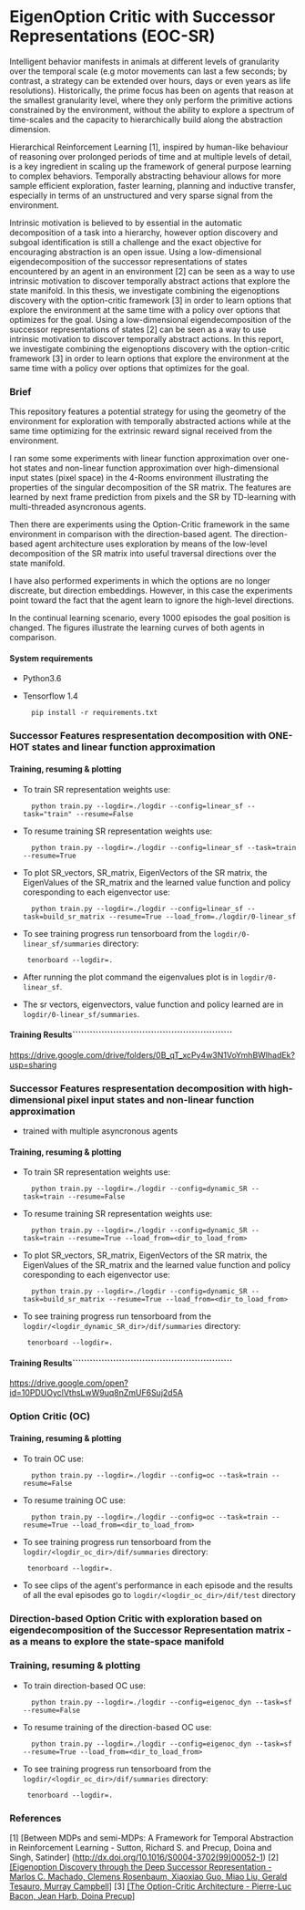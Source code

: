 # EigenOption Critic with Successor Representations (EOC-SR)

Intelligent behavior manifests in animals at different levels of granularity over the temporal scale (e.g motor movements can last a few seconds; by contrast, a strategy can be extended over hours, days or even years as life resolutions). 
Historically, the prime focus has been on agents that reason at the smallest granularity level, where they only perform the primitive actions constrained by the environment, without the ability to explore a spectrum of time-scales and the capacity to hierarchically build along the abstraction dimension. 

Hierarchical Reinforcement Learning [1], inspired by human-like behaviour of reasoning over prolonged periods of time and at multiple levels of detail, is a key ingredient in scaling up the framework of general purpose learning to complex behaviors. Temporally abstracting behaviour allows for more sample efficient exploration, faster learning, planning and inductive transfer, especially in terms of an unstructured and very sparse signal from the environment. 

Intrinsic motivation is believed to by essential in the automatic decomposition of a task into a hierarchy, however option discovery and subgoal identification is still a challenge and the exact objective for encouraging abstraction is an open issue. Using a low-dimensional eigendecomposition of the successor representations of states encountered by an agent in an environment [2] can be seen as a way to use intrinsic motivation to discover temporally abstract actions that explore the state manifold. In this thesis, we investigate combining the eigenoptions discovery with the option-critic framework [3] in order to learn options that explore the environment at the same time with a policy over options that optimizes for the goal.
   Using a low-dimensional eigendecomposition of the successor representations of states 
   [2] can be seen as a way to use intrinsic motivation to discover temporally 
   abstract actions. In this report, we investigate combining the eigenoptions discovery with 
   the option-critic framework [3] in order to learn options that explore the environment 
   at the same time with a policy over options that optimizes for the goal. 
### Brief

This repository features a potential strategy for using the geometry of the environment 
for exploration 
with temporally abstracted actions while at the same time optimizing for the extrinsic 
reward signal received from the environment. 

I ran some some experiments with linear function approximation over one-hot
 states and non-linear function approximation over high-dimensional input states (pixel space) in the 4-Rooms environment illustrating
  the properties of the singular decomposition  of the SR matrix. The features are 
  learned by next frame prediction from pixels and the SR by TD-learning with multi-threaded 
  asyncronous agents.

Then there are experiments using the Option-Critic framework in the same environment 
in comparison with the direction-based agent. The direction-based agent architecture
 uses exploration by means of the low-level decomposition of the
 SR matrix into useful traversal directions over the state manifold. 
 
 I have also performed experiments in which the options are no longer discreate, but direction embeddings. However, in this case the experiments point toward the fact that the agent learn to ignore the high-level directions.

In the continual learning scenario, every 1000 episodes the goal position is changed. The figures illustrate the learning 
curves of both agents in comparison.


#### System requirements

* Python3.6
* Tensorflow 1.4

        pip install -r requirements.txt 

### Successor Features respresentation decomposition with ONE-HOT states and linear function approximation

#### Training, resuming & plotting

* To train SR representation weights use:

        python train.py --logdir=./logdir --config=linear_sf --task="train" --resume=False

* To resume training SR representation weights use:

        python train.py --logdir=./logdir --config=linear_sf --task=train --resume=True
        
* To plot SR_vectors, SR_matrix, EigenVectors of the SR matrix, the EigenValues of the SR_matrix
 and the learned value function and policy coresponding to each eigenvector use:
        
        python train.py --logdir=./logdir --config=linear_sf --task=build_sr_matrix --resume=True --load_from=./logdir/0-linear_sf
        
* To see training progress run tensorboard from the ```logdir/0-linear_sf/summaries``` directory:
       
       tenorboard --logdir=.

* After running the plot command the eigenvalues plot is in ```logdir/0-linear_sf```.
* The sr vectors, eigenvectors, value function and policy learned are in ```logdir/0-linear_sf/summaries```.

#### Training Results```````````````````````````````````````````````````````

https://drive.google.com/drive/folders/0B_qT_xcPy4w3N1VoYmhBWlhadEk?usp=sharing

### Successor Features respresentation decomposition with high-dimensional pixel input states and non-linear function approximation 
* trained with multiple asyncronous agents

#### Training, resuming & plotting

* To train SR representation weights use:

        python train.py --logdir=./logdir --config=dynamic_SR --task=train --resume=False

* To resume training SR representation weights use:

        python train.py --logdir=./logdir --config=dynamic_SR --task=train --resume=True --load_from=<dir_to_load_from>
        
* To plot SR_vectors, SR_matrix, EigenVectors of the SR matrix, the EigenValues of the SR_matrix
 and the learned value function and policy coresponding to each eigenvector use:
        
        python train.py --logdir=./logdir --config=dynamic_SR --task=build_sr_matrix --resume=True --load_from=<dir_to_load_from>
        
        
* To see training progress run tensorboard from the ```logdir/<logdir_dynamic_SR_dir>/dif/summaries``` directory:
       
       tenorboard --logdir=.


#### Training Results```````````````````````````````````````````````````````

https://drive.google.com/open?id=10PDUOyclVthsLwW9uq8nZmUF6Suj2d5A


### Option Critic (OC)


#### Training, resuming & plotting

* To train OC use:

        python train.py --logdir=./logdir --config=oc --task=train --resume=False

* To resume training OC use:

        python train.py --logdir=./logdir --config=oc --task=train --resume=True --load_from=<dir_to_load_from>
        
* To see training progress run tensorboard from the ```logdir/<logdir_oc_dir>/dif/summaries``` directory:
       
       tenorboard --logdir=.
       
* To see clips of the agent's performance in each episode and the results of all the eval episodes go to ```logdir/<logdir_oc_dir>/dif/test``` directory
       

### Direction-based Option Critic with exploration based on eigendecomposition of the Successor Representation matrix - as a means to explore the state-space manifold

### Training, resuming & plotting

* To train direction-based OC use:

        python train.py --logdir=./logdir --config=eigenoc_dyn --task=sf --resume=False

* To resume training of the direction-based OC use:

        python train.py --logdir=./logdir --config=eigenoc_dyn --task=sf --resume=True --load_from=<dir_to_load_from>
        

* To see training progress run tensorboard from the ```logdir/<logdir_oc_dir>/dif/summaries``` directory:
       
       tenorboard --logdir=.
       

### References

[1] [Between MDPs and semi-MDPs: A Framework for Temporal Abstraction in Reinforcement Learning - Sutton, Richard S. and Precup, Doina and Singh, Satinder] (http://dx.doi.org/10.1016/S0004-3702(99)00052-1)
[2] [[Eigenoption Discovery through the Deep Successor Representation - Marlos C. Machado, Clemens Rosenbaum, Xiaoxiao Guo, Miao Liu, Gerald Tesauro, Murray Campbell]](https://arxiv.org/abs/1710.11089)
[3] [[The Option-Critic Architecture - Pierre-Luc Bacon, Jean Harb, Doina Precup]](http://arxiv.org/abs/1609.05140)